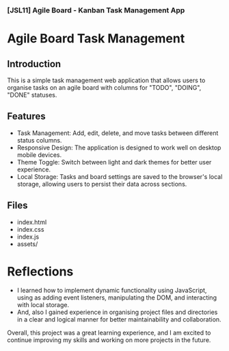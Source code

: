 ### [JSL11] Agile Board - Kanban Task Management App

# Agile Board Task Management
## Introduction
This is a simple task management web application that allows users to organise tasks on an agile board with columns for "TODO", "DOING", "DONE" statuses.

## Features
* Task Management: Add, edit, delete, and move tasks between different status columns.
* Responsive Design: The application is designed to work well on desktop mobile devices.
* Theme Toggle: Switch between light and dark themes for better user experience.
* Local Storage: Tasks and board settings are saved to the browser's local storage, allowing users to persist their data across sections.

## Files
* index.html
* index.css
* index.js
* assets/


# Reflections
* I learned how to implement dynamic functionality using JavaScript, using as adding event listeners, manipulating the DOM, and interacting with local storage.
* And, also I gained experience in organising project files and directories in a clear and logical manner for better maintainability and collaboration.


Overall, this project was a great learning experience, and I am excited to continue improving my skills and working on more projects in the future.
